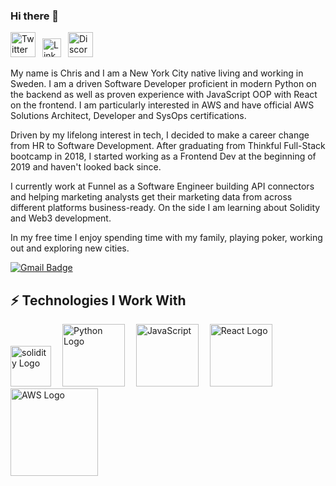 ### Hi there 👋

<a href="https://twitter.com/MadridChris"><img src="https://cdn.worldvectorlogo.com/logos/twitter-6.svg" title="Twitter" alt="Twitter Account" width="40"/></a> 
&ensp;<a href="https://www.linkedin.com/in/chris-v-464ba920/"><img src="https://cdn.worldvectorlogo.com/logos/linkedin-icon-2.svg" title="Linkedin" alt="Linkedin Account" width="30"/></a> 
&ensp;<a href="https://discord.com/channels/883478451850473483/883488806270025809"><img src="https://cdn.worldvectorlogo.com/logos/discord-6.svg" title="YouTube" alt="Discord" width="40"/></a>



My name is Chris and I am a New York City native living and working in Sweden.  I am a driven Software Developer proficient in modern Python on the backend as well as proven experience with JavaScript OOP with React on the frontend.  I am particularly interested in AWS and have official AWS Solutions Architect, Developer and SysOps certifications.

Driven by my lifelong interest in tech, I decided to make a career change from HR to Software Development.  After graduating from Thinkful Full-Stack bootcamp in 2018, I started working as a Frontend Dev at the beginning of 2019 and haven't looked back since.

I currently work at Funnel as a Software Engineer building API connectors and helping marketing analysts get their marketing data from across different platforms business-ready.  On the side I am learning about Solidity and Web3 development.  

In my free time I enjoy spending time with my family, playing poker, working out and exploring new cities.

[![Gmail Badge](https://img.shields.io/badge/-chrisbvalle@gmail.com-c14438?style=flat-square&logo=Gmail&logoColor=white&link=mailto:chrisbvalle@gmail.com)](mailto:chrisbvalle@gmail.com)



## ⚡ Technologies I Work With

<img src="https://cdn.worldvectorlogo.com/logos/solidity.svg" title="solidity" alt="solidity Logo" width="65"/>&emsp;
<img src="https://cdn.worldvectorlogo.com/logos/python-5.svg" title="Python" alt="Python Logo" width="100"/>&emsp;
<img src="https://cdn.worldvectorlogo.com/logos/logo-javascript.svg" title="JavaScript" alt="JavaScript" width="100"/>&emsp;
<img src="https://cdn.worldvectorlogo.com/logos/react-2.svg" title="React Logo" alt="React Logo" width="100"/>&emsp;
<img src="https://cdn.worldvectorlogo.com/logos/aws-2.svg" title="AWS Logo" alt="AWS Logo" width="140"/>&emsp;
